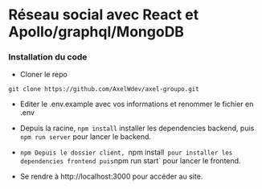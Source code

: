 # Réseau social avec React et Apollo/graphql/MongoDB

### Installation du code

* Cloner le repo 

```
git clone https://github.com/AxelWdev/axel-groupo.git
```

*  Editer le .env.example avec vos informations et renommer le fichier en .env

*  Depuis la racine, `npm install`  installer les dependencies backend, puis `npm run server` pour lancer le backend.

* `npm Depuis le dossier client, `npm install`  pour installer les dependencies frontend puis `npm run start` pour lancer le frontend.

*  Se rendre à http://localhost:3000 pour accéder au site. 
